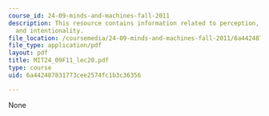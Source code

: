 ```yaml
---
course_id: 24-09-minds-and-machines-fall-2011
description: This resource contains information related to perception, consciousness,
  and intentionality.
file_location: /coursemedia/24-09-minds-and-machines-fall-2011/6a442487831773cee2574fc1b3c36356_MIT24_09F11_lec20.pdf
file_type: application/pdf
layout: pdf
title: MIT24_09F11_lec20.pdf
type: course
uid: 6a442487831773cee2574fc1b3c36356

---
```

None